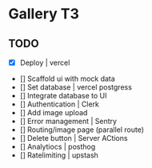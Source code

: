 # Gallery T3

## TODO

- [x] Deploy | vercel
- [] Scaffold ui with mock data
- [] Set database | vercel postgress
- [] Integrate database to UI
- [] Authentication | Clerk
- [] Add image upload
- [] Error management | Sentry
- [] Routing/image page (parallel route)
- [] Delete button | Server ACtions
- [] Analytiocs | posthog
- [] Ratelimiting | upstash
